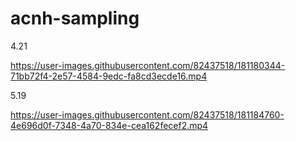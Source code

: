 # acnh-sampling


4.21

https://user-images.githubusercontent.com/82437518/181180344-71bb72f4-2e57-4584-9edc-fa8cd3ecde16.mp4



5.19

https://user-images.githubusercontent.com/82437518/181184760-4e696d0f-7348-4a70-834e-cea162fecef2.mp4


